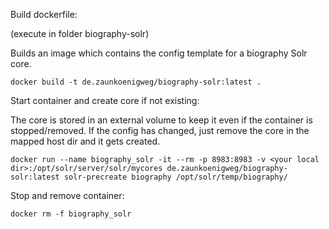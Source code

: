 Build dockerfile:

(execute in folder biography-solr)

Builds an image which contains the config template for a biography Solr core.

```
docker build -t de.zaunkoenigweg/biography-solr:latest .
```

Start container and create core if not existing:

The core is stored in an external volume to keep it even if the container is stopped/removed.
If the config has changed, just remove the core in the mapped host dir and it gets created.

```
docker run --name biography_solr -it --rm -p 8983:8983 -v <your local dir>:/opt/solr/server/solr/mycores de.zaunkoenigweg/biography-solr:latest solr-precreate biography /opt/solr/temp/biography/
```

Stop and remove container:

```
docker rm -f biography_solr
```
